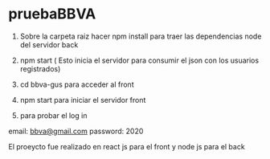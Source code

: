 # pruebaBBVA

1. Sobre la carpeta raiz hacer npm install para traer las dependencias node del servidor back

2. npm start ( Esto inicia el servidor para consumir el json con los usuarios registrados)

3. cd bbva-gus para acceder al front

4. npm start para iniciar el servidor front

5. para probar el log in

email: bbva@gmail.com
password: 2020

El proeycto fue realizado en react js para el front y node js para el back
